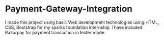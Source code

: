 # Payment-Gateway-Integration
I made this project using basic Web development technologies using HTML, CSS, Bootstrap for my sparks foundation internship. I have included Razorpay for payment transaction in tester mode.
